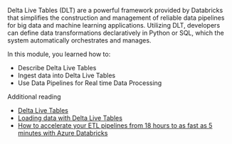 Delta Live Tables (DLT) are a powerful framework provided by Databricks that simplifies the construction and management of reliable data pipelines for big data and machine learning applications. Utilizing DLT, developers can define data transformations declaratively in Python or SQL, which the system automatically orchestrates and manages.

In this module, you learned how to:

- Describe Delta Live Tables
- Ingest data into Delta Live Tables
- Use Data Pipelines for Real time Data Processing

Additional reading

- [Delta Live Tables](https://learn.microsoft.com/azure/databricks/delta-live-tables/)
- [Loading data with Delta Live Tables](https://docs.databricks.com/en/delta-live-tables/load.html)
- [How to accelerate your ETL pipelines from 18 hours to as fast as 5 minutes with Azure Databricks](https://www.databricks.com/blog/2020/08/18/how-to-accelerate-your-etl-pipelines-from-18-hours-to-as-fast-as-5-minutes-with-azure-databricks.html)
